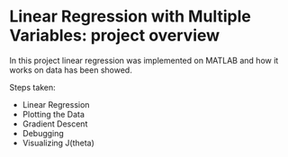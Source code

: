 # Linear Regression with Multiple Variables: project overview

In this project linear regression was implemented on MATLAB and how it works on data has been showed.

Steps taken:

- Linear Regression
- Plotting the Data
- Gradient Descent
- Debugging
- Visualizing J(theta)
